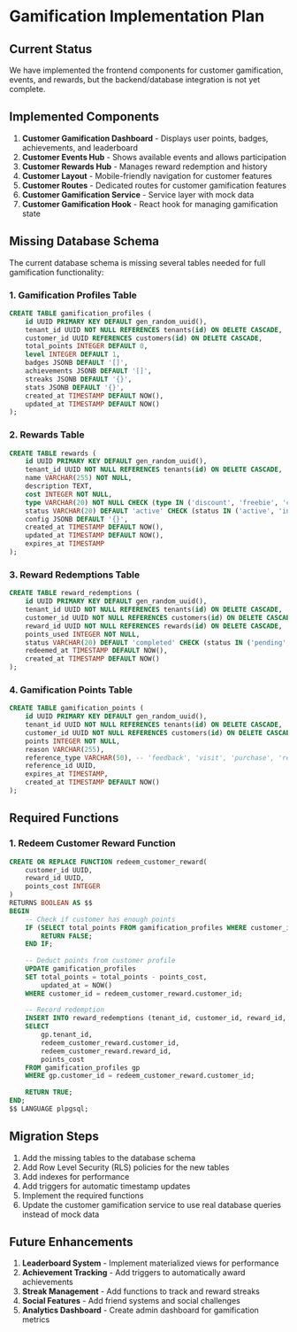 # Gamification Implementation Plan

## Current Status

We have implemented the frontend components for customer gamification, events, and rewards, but the backend/database integration is not yet complete.

## Implemented Components

1. **Customer Gamification Dashboard** - Displays user points, badges, achievements, and leaderboard
2. **Customer Events Hub** - Shows available events and allows participation
3. **Customer Rewards Hub** - Manages reward redemption and history
4. **Customer Layout** - Mobile-friendly navigation for customer features
5. **Customer Routes** - Dedicated routes for customer gamification features
6. **Customer Gamification Service** - Service layer with mock data
7. **Customer Gamification Hook** - React hook for managing gamification state

## Missing Database Schema

The current database schema is missing several tables needed for full gamification functionality:

### 1. Gamification Profiles Table
```sql
CREATE TABLE gamification_profiles (
    id UUID PRIMARY KEY DEFAULT gen_random_uuid(),
    tenant_id UUID NOT NULL REFERENCES tenants(id) ON DELETE CASCADE,
    customer_id UUID REFERENCES customers(id) ON DELETE CASCADE,
    total_points INTEGER DEFAULT 0,
    level INTEGER DEFAULT 1,
    badges JSONB DEFAULT '[]',
    achievements JSONB DEFAULT '[]',
    streaks JSONB DEFAULT '{}',
    stats JSONB DEFAULT '{}',
    created_at TIMESTAMP DEFAULT NOW(),
    updated_at TIMESTAMP DEFAULT NOW()
);
```

### 2. Rewards Table
```sql
CREATE TABLE rewards (
    id UUID PRIMARY KEY DEFAULT gen_random_uuid(),
    tenant_id UUID NOT NULL REFERENCES tenants(id) ON DELETE CASCADE,
    name VARCHAR(255) NOT NULL,
    description TEXT,
    cost INTEGER NOT NULL,
    type VARCHAR(20) NOT NULL CHECK (type IN ('discount', 'freebie', 'cashback', 'exclusive')),
    status VARCHAR(20) DEFAULT 'active' CHECK (status IN ('active', 'inactive', 'expired')),
    config JSONB DEFAULT '{}',
    created_at TIMESTAMP DEFAULT NOW(),
    updated_at TIMESTAMP DEFAULT NOW(),
    expires_at TIMESTAMP
);
```

### 3. Reward Redemptions Table
```sql
CREATE TABLE reward_redemptions (
    id UUID PRIMARY KEY DEFAULT gen_random_uuid(),
    tenant_id UUID NOT NULL REFERENCES tenants(id) ON DELETE CASCADE,
    customer_id UUID NOT NULL REFERENCES customers(id) ON DELETE CASCADE,
    reward_id UUID NOT NULL REFERENCES rewards(id) ON DELETE CASCADE,
    points_used INTEGER NOT NULL,
    status VARCHAR(20) DEFAULT 'completed' CHECK (status IN ('pending', 'completed', 'cancelled')),
    redeemed_at TIMESTAMP DEFAULT NOW(),
    created_at TIMESTAMP DEFAULT NOW()
);
```

### 4. Gamification Points Table
```sql
CREATE TABLE gamification_points (
    id UUID PRIMARY KEY DEFAULT gen_random_uuid(),
    tenant_id UUID NOT NULL REFERENCES tenants(id) ON DELETE CASCADE,
    customer_id UUID NOT NULL REFERENCES customers(id) ON DELETE CASCADE,
    points INTEGER NOT NULL,
    reason VARCHAR(255),
    reference_type VARCHAR(50), -- 'feedback', 'visit', 'purchase', 'referral', 'event'
    reference_id UUID,
    expires_at TIMESTAMP,
    created_at TIMESTAMP DEFAULT NOW()
);
```

## Required Functions

### 1. Redeem Customer Reward Function
```sql
CREATE OR REPLACE FUNCTION redeem_customer_reward(
    customer_id UUID,
    reward_id UUID,
    points_cost INTEGER
)
RETURNS BOOLEAN AS $$
BEGIN
    -- Check if customer has enough points
    IF (SELECT total_points FROM gamification_profiles WHERE customer_id = redeem_customer_reward.customer_id) < points_cost THEN
        RETURN FALSE;
    END IF;
    
    -- Deduct points from customer profile
    UPDATE gamification_profiles 
    SET total_points = total_points - points_cost,
        updated_at = NOW()
    WHERE customer_id = redeem_customer_reward.customer_id;
    
    -- Record redemption
    INSERT INTO reward_redemptions (tenant_id, customer_id, reward_id, points_used)
    SELECT 
        gp.tenant_id,
        redeem_customer_reward.customer_id,
        redeem_customer_reward.reward_id,
        points_cost
    FROM gamification_profiles gp
    WHERE gp.customer_id = redeem_customer_reward.customer_id;
    
    RETURN TRUE;
END;
$$ LANGUAGE plpgsql;
```

## Migration Steps

1. Add the missing tables to the database schema
2. Add Row Level Security (RLS) policies for the new tables
3. Add indexes for performance
4. Add triggers for automatic timestamp updates
5. Implement the required functions
6. Update the customer gamification service to use real database queries instead of mock data

## Future Enhancements

1. **Leaderboard System** - Implement materialized views for performance
2. **Achievement Tracking** - Add triggers to automatically award achievements
3. **Streak Management** - Add functions to track and reward streaks
4. **Social Features** - Add friend systems and social challenges
5. **Analytics Dashboard** - Create admin dashboard for gamification metrics